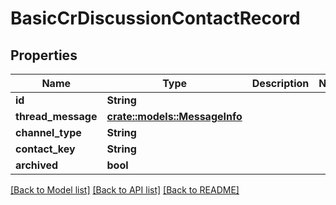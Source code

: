 # BasicCrDiscussionContactRecord

## Properties

Name | Type | Description | Notes
------------ | ------------- | ------------- | -------------
**id** | **String** |  | 
**thread_message** | [**crate::models::MessageInfo**](MessageInfo.md) |  | 
**channel_type** | **String** |  | 
**contact_key** | **String** |  | 
**archived** | **bool** |  | 

[[Back to Model list]](../README.md#documentation-for-models) [[Back to API list]](../README.md#documentation-for-api-endpoints) [[Back to README]](../README.md)


